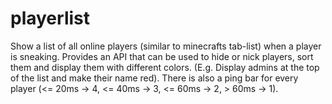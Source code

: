 # playerlist
Show a list of all online players (similar to minecrafts tab-list) when a player is sneaking.
Provides an API that can be used to hide or nick players, sort them and display them with different colors. (E.g. Display admins at the top of the list and make their name red). There is also a ping bar for every player (<= 20ms -> 4, <= 40ms -> 3, <= 60ms -> 2, > 60ms -> 1).
